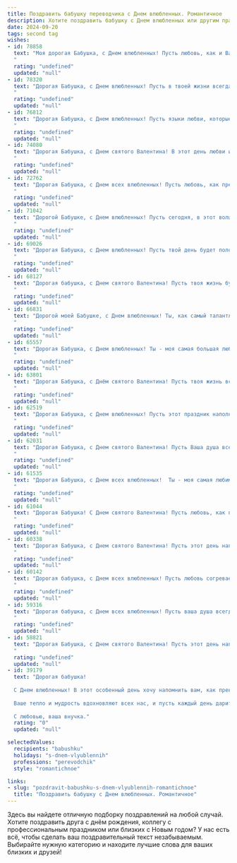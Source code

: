 ```yaml
---
title: Поздравить бабушку переводчика с Днем влюбленных. Романтичное
description: Хотите поздравить бабушку с Днем влюбленных или другим праздником? Наш ИИ создаст незабываемое поздравление, а вы обязательно выделитесь среди других.  
date: 2024-09-20
tags: second tag
wishes:
- id: 78858
  text: "Моя дорогая Бабушка, с Днем влюбленных! Пусть любовь, как и Ваш дар переводчика, всегда помогает находить общий язык с миром, а сердце всегда будет переполнено теплом и нежностью.
  "
  rating: "undefined"
  updated: "null"
- id: 78320
  text: "Дорогая Бабушка, с Днем влюбленных! Пусть в твоей жизни всегда будет нежность, как в словах, которые ты переводишь, и пусть ты будешь окружена любовью и заботой, как прекрасными стихами, которые ты даришь нам своим переводом.
  "
  rating: "undefined"
  updated: "null"
- id: 76812
  text: "Дорогая Бабушка, с Днем влюбленных! Пусть языки любви, которые ты так мастерски переводишь, всегда звучат в твоей жизни, а сердце переполняется нежностью и счастьем.
  "
  rating: "undefined"
  updated: "null"
- id: 74080
  text: "Дорогая Бабушка, с Днем святого Валентина! В этот день любви и романтики хочется пожелать Вам, чтобы Ваши глаза сверкали от счастья, а сердце грелось от теплых чувств!  Пусть Ваш дар переводчика, помогающий людям понимать друг друга, приносит Вам не только удовлетворение, но и любовь, которая переводит любые слова в нежные объятия.
  "
  rating: "undefined"
  updated: "null"
- id: 72762
  text: "Дорогая Бабушка, с Днем всех влюбленных! Пусть любовь, как прекрасный перевод, всегда наполняет Вашу жизнь теплом и смыслом!
  "
  rating: "undefined"
  updated: "null"
- id: 71042
  text: "Дорогой Бабушке, с Днем влюбленных! Пусть сегодня, в этот волшебный праздник,  ваше сердце согреется любовью и нежностью, как самые теплые слова перевода.
  "
  rating: "undefined"
  updated: "null"
- id: 69026
  text: "Дорогая Бабушка, с Днем влюбленных! Пусть твой день будет полон нежности, тепла и любви, словно прекрасный перевод с языка сердца на язык души.
  "
  rating: "undefined"
  updated: "null"
- id: 68127
  text: "Дорогая бабушка, с Днем святого Валентина! Пусть твоя жизнь будет полна любви, как лучшие переводы, полные эмоций и смысла. Желаю тебе тепла, заботы и, конечно же, сладких моментов с любимыми!
  "
  rating: "undefined"
  updated: "null"
- id: 66831
  text: "Дорогой моей Бабушке, с Днем влюбленных! Ты, как самый талантливый переводчик, всю жизнь умело переводила любовь на язык заботы и нежности. Спасибо за твою безграничную любовь, которая согревает меня до сих пор. С праздником!
  "
  rating: "undefined"
  updated: "null"
- id: 65557
  text: "Дорогая Бабушка, с Днем влюбленных! Ты - моя самая большая любовь, с тобой жизнь полна тепла и волшебства. Ты переводишь мир для меня, раскрывая его красоту, как истинный переводчик, только с любовью и нежностью. Желаю тебе океана счастья, любви и нежных объятий!
  "
  rating: "undefined"
  updated: "null"
- id: 63801
  text: "Дорогая Бабушка, с Днём святого Валентина! Пусть твоя жизнь всегда будет наполнена любовью, как прекрасный перевод, раскрывающий все нюансы чувств. Желаю тебе нежных объятий, ярких моментов и бесконечного счастья!
  "
  rating: "undefined"
  updated: "null"
- id: 62519
  text: "Дорогая Бабушка, с Днем влюбленных! Пусть этот праздник наполнит Ваш дом любовью и теплом, как ваш замечательный перевод  —  мир и понимание!
  "
  rating: "undefined"
  updated: "null"
- id: 62031
  text: "Дорогая Бабушка, с Днем святого Валентина! Пусть Ваша душа всегда будет полна любви, как прекрасные переводы, что Вы создаете. Желаю Вам океан нежности, море счастья и безграничной любви!
  "
  rating: "undefined"
  updated: "null"
- id: 61535
  text: "Дорогая Бабушка, с Днем всех влюбленных!  Ты - моя самая любимая переводчица, которая перевела на язык любви все слова, которыми я дорожу. Спасибо за твою нежность, заботу и верность. Ты – мой самый главный переводчик чувств и эмоций! 🥰
  "
  rating: "undefined"
  updated: "null"
- id: 61044
  text: "Дорогая Бабушка! С Днем святого Валентина! Пусть любовь, как прекрасный перевод, наполняет Вашу жизнь теплом, нежностью и счастьем. ❤️
  "
  rating: "undefined"
  updated: "null"
- id: 60338
  text: "Дорогая Бабушка, с Днем святого Валентина! Пусть этот день наполнится нежностью, любовью и теплыми воспоминаниями. Ваша профессия переводчика – это искусство соединять языки и сердца, и пусть ваша жизнь будет наполнена такими же прекрасными переводами, как ваши слова любви!
  "
  rating: "undefined"
  updated: "null"
- id: 60142
  text: "Дорогая бабушка, с Днем всех влюбленных! Пусть любовь согревает тебя, как теплый плед в зимний вечер. Как переводчик, ты всегда находила слова, чтобы выразить самые глубокие чувства. Желаю тебе, чтобы сердце твое пело от любви, а душа - от счастья!
  "
  rating: "undefined"
  updated: "null"
- id: 59316
  text: "Дорогая бабушка, с Днем всех влюбленных! Пусть ваша душа всегда будет полна любви, как прекрасный перевод, рожденный из глубины ваших знаний и опыта. Желаю вам океан нежности, безграничного счастья и бесконечных улыбок!
  "
  rating: "undefined"
  updated: "null"
- id: 58821
  text: "Дорогая Бабушка, с Днем святого Валентина! Пусть этот день напомнит тебе о том, как сильно мы тебя любим, как ты значима для нас и как очаровательно ты переводишь наши чувства на язык любви.
  "
  rating: "undefined"
  updated: "null"
- id: 39179
  text: "Дорогая бабушка!
  
  С Днем влюбленных! В этот особенный день хочу напомнить вам, как прекрасен ваш мир, наполненный нежностью и любовью. Как переводчик, вы умело передаете эмоции и чувства, и пусть в вашей жизни всегда звучат самые романтичные слова!
  
  Ваше тепло и мудрость вдохновляют всех нас, и пусть каждый день дарит вам радость и счастье, словно самые красивые строки стихов о любви. Желаю вам, чтобы рядом всегда были те, кто сможет оценить ваше сердце и искренность.
  
  С любовью, ваша внучка."
  rating: "0"
  updated: "null"

selectedValues:
  recipients: "babushku"
  holidays: "s-dnem-vlyublennih"
  professions: "perevodchik"
  style: "romantichnoe"

links:
- slug: "pozdravit-babushku-s-dnem-vlyublennih-romantichnoe"
  title: "Поздравить бабушку с Днем влюбленных. Романтичное"
---
```


Здесь вы найдете отличную подборку поздравлений на любой случай. 
Хотите поздравить друга с днём рождения, коллегу с профессиональным праздником или близких с Новым годом? У нас есть всё, чтобы сделать ваш поздравительный текст незабываемым. Выбирайте нужную категорию и находите лучшие слова для ваших близких и друзей!
